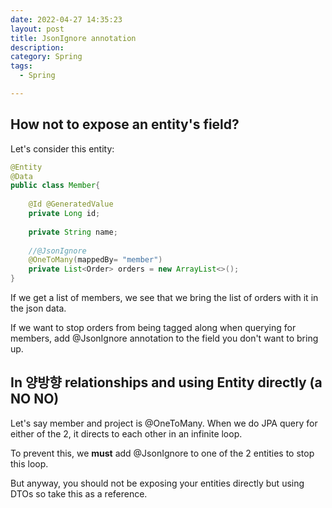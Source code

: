 ```yaml
---
date: 2022-04-27 14:35:23
layout: post
title: JsonIgnore annotation
description: 
category: Spring
tags:
  - Spring

---
```


## How not to expose an entity's field?
Let's consider this entity:
```java
@Entity
@Data
public class Member{
    
    @Id @GeneratedValue
    private Long id;
    
    private String name;
    
    //@JsonIgnore
    @OneToMany(mappedBy= "member")
    private List<Order> orders = new ArrayList<>();
}
```

If we get a list of members, we see that we bring the list of orders with it in the
json data.

If we want to stop orders from being tagged along when querying for members,
add @JsonIgnore annotation to the field you don't want to bring up.


## In 양방향 relationships and using Entity directly (a NO NO)
Let's say member and project is @OneToMany. When we do JPA query for 
either of the 2, it directs to each other in an infinite loop.

To prevent this, we **must** add @JsonIgnore to one of the 2 entities
to stop this loop.

But anyway, you should not be exposing your entities directly
but using DTOs so take this as a reference.

